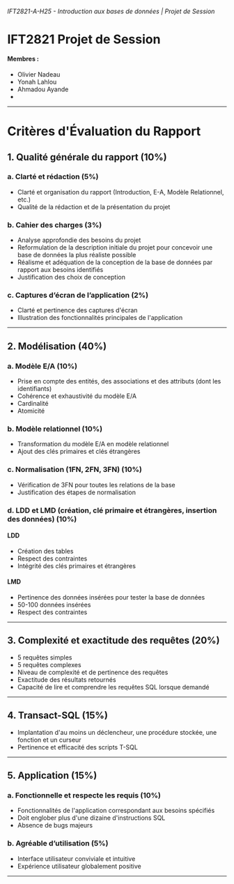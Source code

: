 ###### IFT2821-A-H25 - Introduction aux bases de données | Projet de Session
# IFT2821 Projet de Session

#### Membres :

- Olivier Nadeau
- Yonah Lahlou
- Ahmadou Ayande
- 

---

# Critères d'Évaluation du Rapport

## 1. Qualité générale du rapport (10%)

### a. Clarté et rédaction (5%)
- Clarté et organisation du rapport (Introduction, E-A, Modèle Relationnel, etc.)
- Qualité de la rédaction et de la présentation du projet

### b. Cahier des charges (3%)
- Analyse approfondie des besoins du projet  
- Reformulation de la description initiale du projet pour concevoir une base de données la plus réaliste possible  
- Réalisme et adéquation de la conception de la base de données par rapport aux besoins identifiés  
- Justification des choix de conception  

### c. Captures d’écran de l’application (2%)
- Clarté et pertinence des captures d'écran  
- Illustration des fonctionnalités principales de l'application  

---

## 2. Modélisation (40%)

### a. Modèle E/A (10%)
- Prise en compte des entités, des associations et des attributs (dont les identifiants)  
- Cohérence et exhaustivité du modèle E/A  
- Cardinalité  
- Atomicité  

### b. Modèle relationnel (10%)
- Transformation du modèle E/A en modèle relationnel  
- Ajout des clés primaires et clés étrangères  

### c. Normalisation (1FN, 2FN, 3FN) (10%)
- Vérification de 3FN pour toutes les relations de la base  
- Justification des étapes de normalisation  

### d. LDD et LMD (création, clé primaire et étrangères, insertion des données) (10%)

#### LDD
- Création des tables  
- Respect des contraintes  
- Intégrité des clés primaires et étrangères  

#### LMD
- Pertinence des données insérées pour tester la base de données  
- 50-100 données insérées  
- Respect des contraintes  

---

## 3. Complexité et exactitude des requêtes (20%)
- 5 requêtes simples  
- 5 requêtes complexes  
- Niveau de complexité et de pertinence des requêtes  
- Exactitude des résultats retournés  
- Capacité de lire et comprendre les requêtes SQL lorsque demandé  

---

## 4. Transact-SQL (15%)
- Implantation d'au moins un déclencheur, une procédure stockée, une fonction et un curseur  
- Pertinence et efficacité des scripts T-SQL  

---

## 5. Application (15%)

### a. Fonctionnelle et respecte les requis (10%)
- Fonctionnalités de l'application correspondant aux besoins spécifiés  
- Doit englober plus d'une dizaine d'instructions SQL  
- Absence de bugs majeurs  

### b. Agréable d’utilisation (5%)
- Interface utilisateur conviviale et intuitive  
- Expérience utilisateur globalement positive  

---
